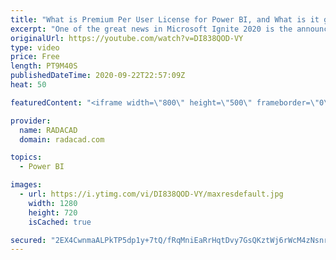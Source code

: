 ```yaml
---
title: "What is Premium Per User License for Power BI, and What is it good for"
excerpt: "One of the great news in Microsoft Ignite 2020 is the announcement of a new licensing plan for Microsoft Power BI, called Premium Per User, or Premium Gen2. In this article, I'll explain what that is, and how this can be helpful for Power BI users. Read my article here to find links to study more: https://radacad.com/what-is-premium-per-user-license-for-power-bi-and-what-is-it-good-for"
originalUrl: https://youtube.com/watch?v=DI838QOD-VY
type: video
price: Free
length: PT9M40S
publishedDateTime: 2020-09-22T22:57:09Z
heat: 50

featuredContent: "<iframe width=\"800\" height=\"500\" frameborder=\"0\" src=\"https://www.youtube.com/embed/DI838QOD-VY\" allow=\"accelerometer; autoplay; encrypted-media; gyroscope; picture-in-picture\" allowfullscreen></iframe>"

provider:
  name: RADACAD
  domain: radacad.com

topics:
  - Power BI

images:
  - url: https://i.ytimg.com/vi/DI838QOD-VY/maxresdefault.jpg
    width: 1280
    height: 720
    isCached: true

secured: "2EX4CwnmaALPkTP5dp1y+7tQ/fRqMniEaRrHqtDvy7GsQKztWj6rWcM4zNsnrWjsfis8zVv4kCHSRyFb32gLn6R5Q55x0MQx8I3PGMWEWIvTEPVc1Hi0ZlR/XO8quNQ+4e2HLQ4qFyd0uqgvkYvj73GqjNyCoU/cXCwJBLAc2jJr36lt5Z0T/vo5jDhRluH0pDL/BX9Xs9Ou7apgykH1aGlqcZbsuorq+x1pm00ubscTXP3aishWGLN6ZzP4jCR5kNG5OBXIllFJMUr65i6ZF45iKk0RkIYDbgtuCFunCN27guJcvIwVhp1UO2k6G7ZMcnPnA5yJTUavgAIyJqnTh+jYq6QzalQeacaQ5sd4boe04HKfYqV3dCCRgKDetKhx6tNTKF0zgKf85FCOEiDAkmLRm1qg5VgYBgkMhqPxqTs=;SPO7M9t+ichnVzccxKp78w=="
---
```


